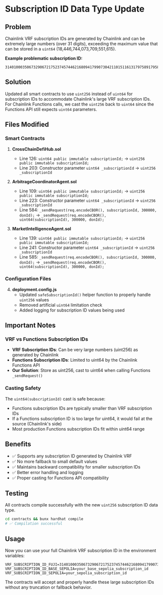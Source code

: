# Subscription ID Data Type Update

## Problem
Chainlink VRF subscription IDs are generated by Chainlink and can be extremely large numbers (over 31 digits), exceeding the maximum value that can be stored in a `uint64` (18,446,744,073,709,551,615).

**Example problematic subscription ID:**
```
31401000350673290672175237457446216809417990730421101511613179758917958081593
```

## Solution
Updated all smart contracts to use `uint256` instead of `uint64` for subscription IDs to accommodate Chainlink's large VRF subscription IDs. For Chainlink Functions calls, we cast the `uint256` back to `uint64` since the Functions API still expects `uint64` parameters.

## Files Modified

### Smart Contracts
1. **CrossChainDefiHub.sol**
   - Line 126: `uint64 public immutable subscriptionId;` → `uint256 public immutable subscriptionId;`
   - Line 203: Constructor parameter `uint64 _subscriptionId` → `uint256 _subscriptionId`

2. **ArbitrageCoordinatorAgent.sol**
   - Line 109: `uint64 public immutable subscriptionId;` → `uint256 public immutable subscriptionId;`
   - Line 223: Constructor parameter `uint64 _subscriptionId` → `uint256 _subscriptionId`
   - Line 584: `_sendRequest(req.encodeCBOR(), subscriptionId, 300000, donId);` → `_sendRequest(req.encodeCBOR(), uint64(subscriptionId), 300000, donId);`

3. **MarketIntelligenceAgent.sol**
   - Line 139: `uint64 public immutable subscriptionId;` → `uint256 public immutable subscriptionId;`
   - Line 241: Constructor parameter `uint64 _subscriptionId` → `uint256 _subscriptionId`
   - Line 585: `_sendRequest(req.encodeCBOR(), subscriptionId, 300000, donId);` → `_sendRequest(req.encodeCBOR(), uint64(subscriptionId), 300000, donId);`

### Configuration Files
4. **deployment.config.js**
   - Updated `safeSubscriptionId()` helper function to properly handle `uint256` values
   - Removed artificial `uint64` limitation check
   - Added logging for subscription ID values being used

## Important Notes

### VRF vs Functions Subscription IDs
- **VRF Subscription IDs**: Can be very large numbers (uint256) as generated by Chainlink
- **Functions Subscription IDs**: Limited to uint64 by the Chainlink Functions API
- **Our Solution**: Store as uint256, cast to uint64 when calling Functions `_sendRequest()`

### Casting Safety
The `uint64(subscriptionId)` cast is safe because:
- Functions subscription IDs are typically smaller than VRF subscription IDs
- If a Functions subscription ID is too large for uint64, it would fail at the source (Chainlink's side)
- Most production Functions subscription IDs fit within uint64 range

## Benefits
- ✅ Supports any subscription ID generated by Chainlink VRF
- ✅ No more fallback to small default values
- ✅ Maintains backward compatibility for smaller subscription IDs
- ✅ Better error handling and logging
- ✅ Proper casting for Functions API compatibility

## Testing
All contracts compile successfully with the new `uint256` subscription ID data type.

```bash
cd contracts && bunx hardhat compile
# ✅ Compilation successful
```

## Usage
Now you can use your full Chainlink VRF subscription ID in the environment variables:

```env
VRF_SUBSCRIPTION_ID_FUJI=31401000350673290672175237457446216809417990730421101511613179758917958081593
VRF_SUBSCRIPTION_ID_BASE_SEPOLIA=your_base_sepolia_subscription_id
VRF_SUBSCRIPTION_ID_SEPOLIA=your_sepolia_subscription_id
```

The contracts will accept and properly handle these large subscription IDs without any truncation or fallback behavior. 